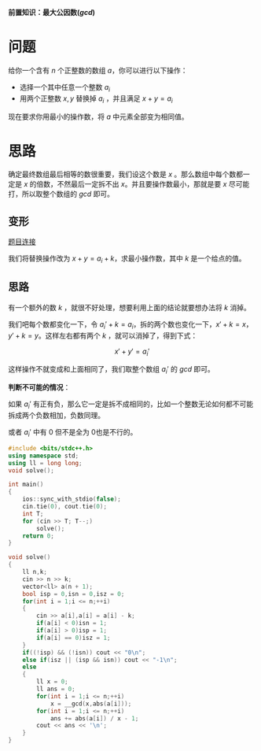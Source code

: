 
**前置知识：最大公因数($gcd$)**

# 问题

给你一个含有 $n$ 个正整数的数组 $a$，你可以进行以下操作：

- 选择一个其中任意一个整数 $a_i$
- 用两个正整数 $x,y$ 替换掉 $a_i$ ，并且满足 $x+y=a_i$

现在要求你用最小的操作数，将 $a$ 中元素全部变为相同值。


# 思路

确定最终数组最后相等的数很重要，我们设这个数是 $x$ 。那么数组中每个数都一定是 $x$ 的倍数，不然最后一定拆不出 $x$。并且要操作数最小，那就是要 $x$ 尽可能打，所以取整个数组的 $gcd$ 即可。

## 变形

[题目连接](https://codeforces.com/contest/1909/problem/D)

我们将替换操作改为 $x+y=a_i+k$，求最小操作数，其中 $k$ 是一个给点的值。


## 思路

有一个额外的数 $k$ ，就很不好处理，想要利用上面的结论就要想办法将 $k$ 消掉。

我们吧每个数都变化一下，令 $a_i'+k=a_i$，拆的两个数也变化一下，$x'+k=x，y'+k=y$。这样左右都有两个 $k$ ，就可以消掉了，得到下式：

$$
x'+y'=a_i'
$$

这样操作不就变成和上面相同了，我们取整个数组 $a_i'$ 的 $gcd$ 即可。

**判断不可能的情况**：

如果 $a_i'$ 有正有负，那么它一定是拆不成相同的，比如一个整数无论如何都不可能拆成两个负数相加，负数同理。

或者 $a_i'$ 中有 $0$ 但不是全为 $0$也是不行的。

```cpp
#include <bits/stdc++.h>
using namespace std;
using ll = long long;
void solve();

int main()
{
	ios::sync_with_stdio(false);
	cin.tie(0), cout.tie(0);
	int T;
	for (cin >> T; T--;)
	    solve();
	return 0;
}

void solve()
{
	ll n,k;
	cin >> n >> k;
	vector<ll> a(n + 1);
	bool isp = 0,isn = 0,isz = 0;
	for(int i = 1;i <= n;++i)
	{
		cin >> a[i],a[i] = a[i] - k;
		if(a[i] < 0)isn = 1;
		if(a[i] > 0)isp = 1;
		if(a[i] == 0)isz = 1;
	}
	if((!isp) && (!isn)) cout << "0\n";
	else if(isz || (isp && isn)) cout << "-1\n";
	else
	{
		ll x = 0;
		ll ans = 0;
		for(int i = 1;i <= n;++i)
			x = __gcd(x,abs(a[i]));
		for(int i = 1;i <= n;++i)
			ans += abs(a[i]) / x - 1;
		cout << ans << '\n';
	}
}
```